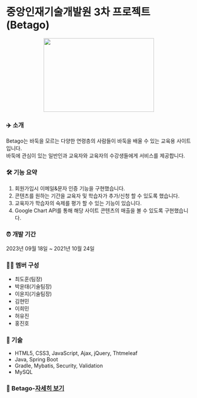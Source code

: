 # 중앙인재기술개발원 3차 프로젝트(Betago)

<p align="center"><img src="https://www.notion.so/image/https%3A%2F%2Fprod-files-secure.s3.us-west-2.amazonaws.com%2F919089e2-ea1d-4aee-a82c-bcc7b08f6289%2Feab67736-566e-4ae5-b300-c43d8663dc4d%2F2.png?table=block&id=35f0b011-ec5c-4668-916c-11c1a42c0bce&spaceId=919089e2-ea1d-4aee-a82c-bcc7b08f6289&width=2000&userId=8e26c7bd-f6ab-4d8d-ae3a-a85fc0fa7c3e&cache=v2" height="200px" width="300px"></p>

### ✈️ 소개

Betago는 바둑을 모르는 다양한 연령층의 사람들이 바둑을 배울 수 있는 교육용 사이트 입니다.
<br>
바둑에 관심이 있는 일반인과 교육자와 교육자의 수강생들에게 서비스를 제공합니다.

### 🛠 기능 요약
1. 회원가입시 이메일&문자 인증 기능을 구현했습니다.
2. 콘텐츠를 원하는 기간을 교육자 및 학습자가 추가/신청 할 수 있도록 했습니다.
3. 교육자가 학습자의 숙제를 평가 할 수 있는 기능이 있습니다.
4. Google Chart API를 통해 해당 사이트 콘텐츠의 매출을 볼 수 있도록 구현했습니다.

### ⏰ 개발 기간
2023년 09월 18일 ~ 2021년 10월 24일  

### 👩‍💻 멤버 구성
- 최도훈(팀장)
- 박윤태(기술팀장)
- 이윤지(기술팀장)
- 김현민
- 이희민
- 허유진
- 홍진호

### 📌 기술
- HTML5, CSS3, JavaScript, Ajax, jQuery, Thtmeleaf
- Java, Spring Boot
- Gradle, Mybatis, Security, Validation
- MySQL

### 📌 Betago-[자세히 보기]()
